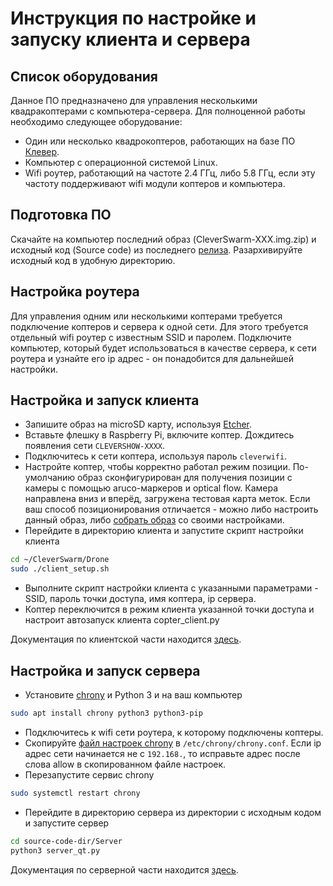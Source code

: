 # Инструкция по настройке и запуску клиента и сервера

## Список оборудования
Данное ПО предназначено для управления несколькими квадракоптерами с компьютера-сервера. Для полноценной работы необходимо следующее оборудование:
* Один или несколько квадрокоптеров, работающих на базе ПО [Клевер](https://github.com/copterexpress/clever).
* Компьютер с операционной системой Linux.
* Wifi роутер, работающий на частоте 2.4 ГГц, либо 5.8 ГГц, если эту частоту поддерживают wifi модули коптеров и компьютера.

## Подготовка ПО
Скачайте на компьютер последний образ (CleverSwarm-XXX.img.zip) и исходный код (Source code) из последнего [релиза](https://github.com/artem30801/CleverSwarm/releases/latest). Разархивируйте исходный код в удобную директорию.

## Настройка роутера
Для управления одним или несколькими коптерами требуется подключение коптеров и сервера к одной сети. Для этого требуется отдельный wifi роутер с известным SSID и паролем. Подключите компьютер, который будет использоваться в качестве сервера, к сети роутера и узнайте его ip адрес - он понадобится для дальнейшей настройки.

## Настройка и запуск клиента

* Запишите образ на microSD карту, используя [Etcher](https://www.balena.io/etcher/).
* Вставьте флешку в Raspberry Pi, включите коптер. Дождитесь появления сети `CLEVERSHOW-XXXX`.
* Подключитесь к сети коптера, используя пароль `cleverwifi`.
* Настройте коптер, чтобы корректно работал режим позиции. По-умолчанию образ сконфигурирован для получения позиции с камеры с помощью aruco-маркеров и optical flow. Камера направлена вниз и вперёд, загружена тестовая карта меток. Если ваш способ позиционирования отличается - можно либо настроить данный образ, либо [собрать образ](image-building.md) со своими настройками.
* Перейдите в директорию клиента и запустите скрипт настройки клиента
```bash
cd ~/CleverSwarm/Drone
sudo ./client_setup.sh
```
* Выполните скрипт настройки клиента с указанными параметрами - SSID, пароль точки доступа, имя коптера, ip сервера.
* Коптер переключится в режим клиента указанной точки доступа и настроит автозапуск клиента copter_client.py

Документация по клиентской части находится [здесь](client.md).

## Настройка и запуск сервера

* Установите [chrony](https://chrony.tuxfamily.org/index.html) и Python 3 и на ваш компьютер
```bash
sudo apt install chrony python3 python3-pip
```

* Подключитесь к wifi сети роутера, к которому подключены коптеры.
* Скопируйте [файл настроек chrony](../Server/chrony.conf) в `/etc/chrony/chrony.conf`. Если ip адрес сети начинается не с `192.168.`, то исправьте адрес после слова allow в скопированном файле настроек.
* Перезапустите сервис chrony
```bash
sudo systemctl restart chrony
```
* Перейдите в директорию сервера из директории с исходным кодом и запустите сервер
```bash
cd source-code-dir/Server
python3 server_qt.py
```

Документация по серверной части находится [здесь](server.md).
<!--stackedit_data:
eyJoaXN0b3J5IjpbOTI1MjM2Mjc2XX0=
-->